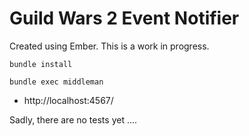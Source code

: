 
# Guild Wars 2 Event Notifier

Created using Ember. This is a work in progress.

```
bundle install

bundle exec middleman
```

* http://localhost:4567/

Sadly, there are no tests yet ....
